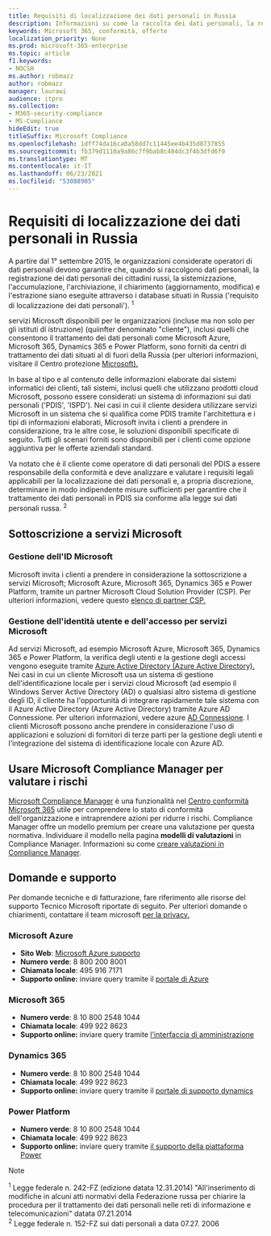 ```yaml
---
title: Requisiti di localizzazione dei dati personali in Russia
description: Informazioni su come la raccolta dei dati personali, la registrazione dei dati personali dei cittadini russi, la sistematizzazione, l'accumulazione, l'archiviazione, il chiarimento e l'estrazione vengono eseguite in servizi Microsoft e database situati in Russia.
keywords: Microsoft 365, conformità, offerte
localization_priority: None
ms.prod: microsoft-365-enterprise
ms.topic: article
f1.keywords:
- NOCSH
ms.author: robmazz
author: robmazz
manager: laurawi
audience: itpro
ms.collection:
- M365-security-compliance
- MS-Compliance
hideEdit: true
titleSuffix: Microsoft Compliance
ms.openlocfilehash: 1dff74da16ca0a58dd7c11445ee4b435d8737855
ms.sourcegitcommit: fb379d1110a9a86c7f9bab8c484dc3f4b3dfd6f0
ms.translationtype: MT
ms.contentlocale: it-IT
ms.lasthandoff: 06/23/2021
ms.locfileid: "53088905"
---
```

# <a name="russian-personal-data-localization-requirements"></a>Requisiti di localizzazione dei dati personali in Russia

A partire dal 1° settembre 2015, le organizzazioni considerate operatori di dati personali devono garantire che, quando si raccolgono dati personali, la registrazione dei dati personali dei cittadini russi, la sistemizzazione, l'accumulazione, l'archiviazione, il chiarimento (aggiornamento, modifica) e l'estrazione siano eseguite attraverso i database situati in Russia ('requisito di localizzazione dei dati personali'). <sup>1</sup>

servizi Microsoft disponibili per le organizzazioni (incluse ma non solo per gli istituti di istruzione) (quiinfter denominato "cliente"), inclusi quelli che consentono il trattamento dei dati personali come Microsoft Azure, Microsoft 365, Dynamics 365 e Power Platform, sono forniti da centri di trattamento dei dati situati al di fuori della Russia (per ulteriori informazioni, visitare il Centro protezione [Microsoft).](https://www.microsoft.com/trust-center)

In base al tipo e al contenuto delle informazioni elaborate dai sistemi informatici dei clienti, tali sistemi, inclusi quelli che utilizzano prodotti cloud Microsoft, possono essere considerati un sistema di informazioni sui dati personali ('PDIS', 'ISPD'). Nei casi in cui il cliente desidera utilizzare servizi Microsoft in un sistema che si qualifica come PDIS tramite l'architettura e i tipi di informazioni elaborati, Microsoft invita i clienti a prendere in considerazione, tra le altre cose, le soluzioni disponibili specificate di seguito. Tutti gli scenari forniti sono disponibili per i clienti come opzione aggiuntiva per le offerte aziendali standard.

Va notato che è il cliente come operatore di dati personali del PDIS a essere responsabile della conformità e deve analizzare e valutare i requisiti legali applicabili per la localizzazione dei dati personali e, a propria discrezione, determinare in modo indipendente misure sufficienti per garantire che il trattamento dei dati personali in PDIS sia conforme alla legge sui dati personali russa. <sup>2</sup>

## <a name="subscribing-to-microsoft-services"></a>Sottoscrizione a servizi Microsoft

### <a name="microsoft-id-management"></a>Gestione dell'ID Microsoft

Microsoft invita i clienti a prendere in considerazione la sottoscrizione a servizi Microsoft; Microsoft Azure, Microsoft 365, Dynamics 365 e Power Platform, tramite un partner Microsoft Cloud Solution Provider (CSP). Per ulteriori informazioni, vedere questo [elenco di partner CSP.](https://pinpoint.microsoft.com/search?type=services&campaign=691)

### <a name="managing-user-identity-and-access-for-microsoft-services"></a>Gestione dell'identità utente e dell'accesso per servizi Microsoft

Ad servizi Microsoft, ad esempio Microsoft Azure, Microsoft 365, Dynamics 365 e Power Platform, la verifica degli utenti e la gestione degli accessi vengono eseguite tramite [Azure Active Directory (Azure Active Directory).](https://azure.microsoft.com/services/active-directory/) Nei casi in cui un cliente Microsoft usa un sistema di gestione dell'identificazione locale per i servizi cloud Microsoft (ad esempio il Windows Server Active Directory (AD) o qualsiasi altro sistema di gestione degli ID, il cliente ha l'opportunità di integrare rapidamente tale sistema con il Azure Active Directory (Azure Active Directory) tramite Azure AD Connessione. Per ulteriori informazioni, vedere azure [AD Connessione](/azure/active-directory/cloud-provisioning/). I clienti Microsoft possono anche prendere in considerazione l'uso di applicazioni e soluzioni di fornitori di terze parti per la gestione degli utenti e l'integrazione del sistema di identificazione locale con Azure AD.

## <a name="use-microsoft-compliance-manager-to-assess-your-risk"></a>Usare Microsoft Compliance Manager per valutare i rischi

[Microsoft Compliance Manager](/microsoft-365/compliance/compliance-manager) è una funzionalità nel [Centro conformità Microsoft 365](/microsoft-365/compliance/microsoft-365-compliance-center) utile per comprendere lo stato di conformità dell'organizzazione e intraprendere azioni per ridurre i rischi. Compliance Manager offre un modello premium per creare una valutazione per questa normativa. Individuare il modello nella pagina **modelli di valutazioni** in Compliance Manager. Informazioni su come [creare valutazioni in Compliance Manager](/microsoft-365/compliance/compliance-manager-assessments).

## <a name="questions-and-support"></a>Domande e supporto

Per domande tecniche e di fatturazione, fare riferimento alle risorse del supporto Tecnico Microsoft riportate di seguito. Per ulteriori domande o chiarimenti, contattare il team microsoft [per la privacy.](https://support.microsoft.com/gp/privacy-page)

### <a name="microsoft-azure"></a>Microsoft Azure

- **Sito Web**: [Microsoft Azure supporto](https://aka.ms/GetAzureSupport)
- **Numero verde**: 8 800 200 8001
- **Chiamata locale**: 495 916 7171
- **Supporto online:** inviare query tramite il [portale di Azure](https://portal.azure.com)

### <a name="microsoft-365"></a>Microsoft 365

- **Numero verde**: 8 10 800 2548 1044
- **Chiamata locale**: 499 922 8623
- **Supporto online:** inviare query tramite [l'interfaccia di amministrazione](https://portal.office.com/)

### <a name="dynamics-365"></a>Dynamics 365

- **Numero verde**: 8 10 800 2548 1044
- **Chiamata locale**: 499 922 8623
- **Supporto online:** inviare query tramite il [portale di supporto dynamics](https://dynamics.microsoft.com/support/)

### <a name="power-platform"></a>Power Platform

- **Numero verde**: 8 10 800 2548 1044
- **Chiamata locale**: 499 922 8623
- **Supporto online:** inviare query tramite [il supporto della piattaforma Power](/power-platform/admin/get-help-support)

> [!NOTE]
> <sup>1</sup> Legge federale n. 242-FZ (edizione datata 12.31.2014) "All'inserimento di modifiche in alcuni atti normativi della Federazione russa per chiarire la procedura per il trattamento dei dati personali nelle reti di informazione e telecomunicazioni" datata 07.21.2014 <br>
> <sup>2</sup> Legge federale n. 152-FZ sui dati personali a data 07.27. 2006<br>
